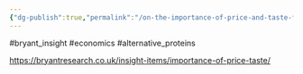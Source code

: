 ```yaml
---
{"dg-publish":true,"permalink":"/on-the-importance-of-price-and-taste-for-food-choice/","created":"2025-10-23T17:42:43.388+01:00","updated":"2025-10-23T18:06:08.668+01:00"}
---
```


#bryant_insight #economics #alternative_proteins 

https://bryantresearch.co.uk/insight-items/importance-of-price-taste/